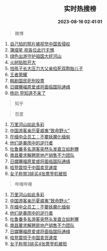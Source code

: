<div align="center"><h2>实时热搜榜</h2><h4>2023-08-16 02:41:01</h4></div>

> 微博  

1. [自己拍的照片被视觉中国告侵权](https://s.weibo.com/weibo?q=%23%E8%87%AA%E5%B7%B1%E6%8B%8D%E7%9A%84%E7%85%A7%E7%89%87%E8%A2%AB%E8%A7%86%E8%A7%89%E4%B8%AD%E5%9B%BD%E5%91%8A%E4%BE%B5%E6%9D%83%23&t=31&band_rank=1&Refer=top)<br />
2. [蒲熠星 祝各位此行无憾](https://s.weibo.com/weibo?q=%E8%92%B2%E7%86%A0%E6%98%9F%20%E7%A5%9D%E5%90%84%E4%BD%8D%E6%AD%A4%E8%A1%8C%E6%97%A0%E6%86%BE&t=31&band_rank=2&Refer=top)<br />
3. [绿色出游守护祖国大好河山](https://s.weibo.com/weibo?q=%23%E7%BB%BF%E8%89%B2%E5%87%BA%E6%B8%B8%E5%AE%88%E6%8A%A4%E7%A5%96%E5%9B%BD%E5%A4%A7%E5%A5%BD%E6%B2%B3%E5%B1%B1%23&t=31&band_rank=3&Refer=top)<br />
4. [火树贴脸开大](https://s.weibo.com/weibo?q=%E7%81%AB%E6%A0%91%E8%B4%B4%E8%84%B8%E5%BC%80%E5%A4%A7&t=31&band_rank=4&Refer=top)<br />
5. [怕孩子长大压力大父亲掐死双胞胎儿子](https://s.weibo.com/weibo?q=%23%E6%80%95%E5%AD%A9%E5%AD%90%E9%95%BF%E5%A4%A7%E5%8E%8B%E5%8A%9B%E5%A4%A7%E7%88%B6%E4%BA%B2%E6%8E%90%E6%AD%BB%E5%8F%8C%E8%83%9E%E8%83%8E%E5%84%BF%E5%AD%90%23&t=31&band_rank=5&Refer=top)<br />
6. [王者荣耀](https://s.weibo.com/weibo?q=%E7%8E%8B%E8%80%85%E8%8D%A3%E8%80%80&t=31&band_rank=6&Refer=top)<br />
7. [韩剧国民死刑投票](https://s.weibo.com/weibo?q=%E9%9F%A9%E5%89%A7%E5%9B%BD%E6%B0%91%E6%AD%BB%E5%88%91%E6%8A%95%E7%A5%A8&t=31&band_rank=7&Refer=top)<br />
8. [日媒曝福原爱或将面临国际通缉](https://s.weibo.com/weibo?q=%23%E6%97%A5%E5%AA%92%E6%9B%9D%E7%A6%8F%E5%8E%9F%E7%88%B1%E6%88%96%E5%B0%86%E9%9D%A2%E4%B8%B4%E5%9B%BD%E9%99%85%E9%80%9A%E7%BC%89%23&t=31&band_rank=8&Refer=top)<br />
9. [杨玏 早知道不来了](https://s.weibo.com/weibo?q=%E6%9D%A8%E7%8E%8F%20%E6%97%A9%E7%9F%A5%E9%81%93%E4%B8%8D%E6%9D%A5%E4%BA%86&t=31&band_rank=9&Refer=top)<br />

> 知乎  


> 百度  

1. [万里河山如此多彩](https://www.baidu.com/s?wd=%E4%B8%87%E9%87%8C%E6%B2%B3%E5%B1%B1%E5%A6%82%E6%AD%A4%E5%A4%9A%E5%BD%A9&sa=fyb_news&rsv_dl=fyb_news)<br />
2. [中国游客亲历夏威夷“致命野火”](https://www.baidu.com/s?wd=%E4%B8%AD%E5%9B%BD%E6%B8%B8%E5%AE%A2%E4%BA%B2%E5%8E%86%E5%A4%8F%E5%A8%81%E5%A4%B7%E2%80%9C%E8%87%B4%E5%91%BD%E9%87%8E%E7%81%AB%E2%80%9D&sa=fyb_news&rsv_dl=fyb_news)<br />
3. [在缅中企员工：不要妖魔化缅甸](https://www.baidu.com/s?wd=%E5%9C%A8%E7%BC%85%E4%B8%AD%E4%BC%81%E5%91%98%E5%B7%A5%EF%BC%9A%E4%B8%8D%E8%A6%81%E5%A6%96%E9%AD%94%E5%8C%96%E7%BC%85%E7%94%B8&sa=fyb_news&rsv_dl=fyb_news)<br />
4. [他们是暴雨中的逆行者](https://www.baidu.com/s?wd=%E4%BB%96%E4%BB%AC%E6%98%AF%E6%9A%B4%E9%9B%A8%E4%B8%AD%E7%9A%84%E9%80%86%E8%A1%8C%E8%80%85&sa=fyb_news&rsv_dl=fyb_news)<br />
5. [吐鲁番多名游客突然头发直立如刺猬](https://www.baidu.com/s?wd=%E5%90%90%E9%B2%81%E7%95%AA%E5%A4%9A%E5%90%8D%E6%B8%B8%E5%AE%A2%E7%AA%81%E7%84%B6%E5%A4%B4%E5%8F%91%E7%9B%B4%E7%AB%8B%E5%A6%82%E5%88%BA%E7%8C%AC&sa=fyb_news&rsv_dl=fyb_news)<br />
6. [南昌要求解聘房地产销售不力团队](https://www.baidu.com/s?wd=%E5%8D%97%E6%98%8C%E8%A6%81%E6%B1%82%E8%A7%A3%E8%81%98%E6%88%BF%E5%9C%B0%E4%BA%A7%E9%94%80%E5%94%AE%E4%B8%8D%E5%8A%9B%E5%9B%A2%E9%98%9F&sa=fyb_news&rsv_dl=fyb_news)<br />
7. [日媒曝福原爱或将面临国际通缉](https://www.baidu.com/s?wd=%E6%97%A5%E5%AA%92%E6%9B%9D%E7%A6%8F%E5%8E%9F%E7%88%B1%E6%88%96%E5%B0%86%E9%9D%A2%E4%B8%B4%E5%9B%BD%E9%99%85%E9%80%9A%E7%BC%89&sa=fyb_news&rsv_dl=fyb_news)<br />
8. [哈登震惊于中国卖货速度](https://www.baidu.com/s?wd=%E5%93%88%E7%99%BB%E9%9C%87%E6%83%8A%E4%BA%8E%E4%B8%AD%E5%9B%BD%E5%8D%96%E8%B4%A7%E9%80%9F%E5%BA%A6&sa=fyb_news&rsv_dl=fyb_news)<br />
9. [女子称带3娃买4张票登机被拒](https://www.baidu.com/s?wd=%E5%A5%B3%E5%AD%90%E7%A7%B0%E5%B8%A63%E5%A8%83%E4%B9%B04%E5%BC%A0%E7%A5%A8%E7%99%BB%E6%9C%BA%E8%A2%AB%E6%8B%92&sa=fyb_news&rsv_dl=fyb_news)<br />

> 哔哩哔哩  

1. [万里河山如此多彩](https://www.baidu.com/s?wd=%E4%B8%87%E9%87%8C%E6%B2%B3%E5%B1%B1%E5%A6%82%E6%AD%A4%E5%A4%9A%E5%BD%A9&sa=fyb_news&rsv_dl=fyb_news)<br />
2. [中国游客亲历夏威夷“致命野火”](https://www.baidu.com/s?wd=%E4%B8%AD%E5%9B%BD%E6%B8%B8%E5%AE%A2%E4%BA%B2%E5%8E%86%E5%A4%8F%E5%A8%81%E5%A4%B7%E2%80%9C%E8%87%B4%E5%91%BD%E9%87%8E%E7%81%AB%E2%80%9D&sa=fyb_news&rsv_dl=fyb_news)<br />
3. [在缅中企员工：不要妖魔化缅甸](https://www.baidu.com/s?wd=%E5%9C%A8%E7%BC%85%E4%B8%AD%E4%BC%81%E5%91%98%E5%B7%A5%EF%BC%9A%E4%B8%8D%E8%A6%81%E5%A6%96%E9%AD%94%E5%8C%96%E7%BC%85%E7%94%B8&sa=fyb_news&rsv_dl=fyb_news)<br />
4. [他们是暴雨中的逆行者](https://www.baidu.com/s?wd=%E4%BB%96%E4%BB%AC%E6%98%AF%E6%9A%B4%E9%9B%A8%E4%B8%AD%E7%9A%84%E9%80%86%E8%A1%8C%E8%80%85&sa=fyb_news&rsv_dl=fyb_news)<br />
5. [吐鲁番多名游客突然头发直立如刺猬](https://www.baidu.com/s?wd=%E5%90%90%E9%B2%81%E7%95%AA%E5%A4%9A%E5%90%8D%E6%B8%B8%E5%AE%A2%E7%AA%81%E7%84%B6%E5%A4%B4%E5%8F%91%E7%9B%B4%E7%AB%8B%E5%A6%82%E5%88%BA%E7%8C%AC&sa=fyb_news&rsv_dl=fyb_news)<br />
6. [南昌要求解聘房地产销售不力团队](https://www.baidu.com/s?wd=%E5%8D%97%E6%98%8C%E8%A6%81%E6%B1%82%E8%A7%A3%E8%81%98%E6%88%BF%E5%9C%B0%E4%BA%A7%E9%94%80%E5%94%AE%E4%B8%8D%E5%8A%9B%E5%9B%A2%E9%98%9F&sa=fyb_news&rsv_dl=fyb_news)<br />
7. [日媒曝福原爱或将面临国际通缉](https://www.baidu.com/s?wd=%E6%97%A5%E5%AA%92%E6%9B%9D%E7%A6%8F%E5%8E%9F%E7%88%B1%E6%88%96%E5%B0%86%E9%9D%A2%E4%B8%B4%E5%9B%BD%E9%99%85%E9%80%9A%E7%BC%89&sa=fyb_news&rsv_dl=fyb_news)<br />
8. [哈登震惊于中国卖货速度](https://www.baidu.com/s?wd=%E5%93%88%E7%99%BB%E9%9C%87%E6%83%8A%E4%BA%8E%E4%B8%AD%E5%9B%BD%E5%8D%96%E8%B4%A7%E9%80%9F%E5%BA%A6&sa=fyb_news&rsv_dl=fyb_news)<br />
9. [女子称带3娃买4张票登机被拒](https://www.baidu.com/s?wd=%E5%A5%B3%E5%AD%90%E7%A7%B0%E5%B8%A63%E5%A8%83%E4%B9%B04%E5%BC%A0%E7%A5%A8%E7%99%BB%E6%9C%BA%E8%A2%AB%E6%8B%92&sa=fyb_news&rsv_dl=fyb_news)<br />
